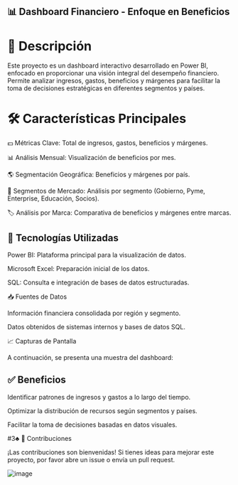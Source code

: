 ## 📊 Dashboard Financiero - Enfoque en Beneficios

# 🌟 Descripción

Este proyecto es un dashboard interactivo desarrollado en Power BI, enfocado en proporcionar una visión integral del desempeño financiero. Permite analizar ingresos, gastos, beneficios y márgenes para facilitar la toma de decisiones estratégicas en diferentes segmentos y países.

# 🛠️ Características Principales

💵 Métricas Clave: Total de ingresos, gastos, beneficios y márgenes.

📊 Análisis Mensual: Visualización de beneficios por mes.

🌎 Segmentación Geográfica: Beneficios y márgenes por país.

🏢 Segmentos de Mercado: Análisis por segmento (Gobierno, Pyme, Enterprise, Educación, Socios).

🏷️ Análisis por Marca: Comparativa de beneficios y márgenes entre marcas.

## 🧰 Tecnologías Utilizadas

Power BI: Plataforma principal para la visualización de datos.

Microsoft Excel: Preparación inicial de los datos.

SQL: Consulta e integración de bases de datos estructuradas.


📥 Fuentes de Datos

Información financiera consolidada por región y segmento.

Datos obtenidos de sistemas internos y bases de datos SQL.

📈 Capturas de Pantalla

A continuación, se presenta una muestra del dashboard:



## ✅ Beneficios

Identificar patrones de ingresos y gastos a lo largo del tiempo.

Optimizar la distribución de recursos según segmentos y países.

Facilitar la toma de decisiones basadas en datos visuales.

#3♣ 🤝 Contribuciones

¡Las contribuciones son bienvenidas! Si tienes ideas para mejorar este proyecto, por favor abre un issue o envía un pull request.

![image](https://github.com/user-attachments/assets/7bf9e129-2800-4b83-af08-0b137a427b0f)

